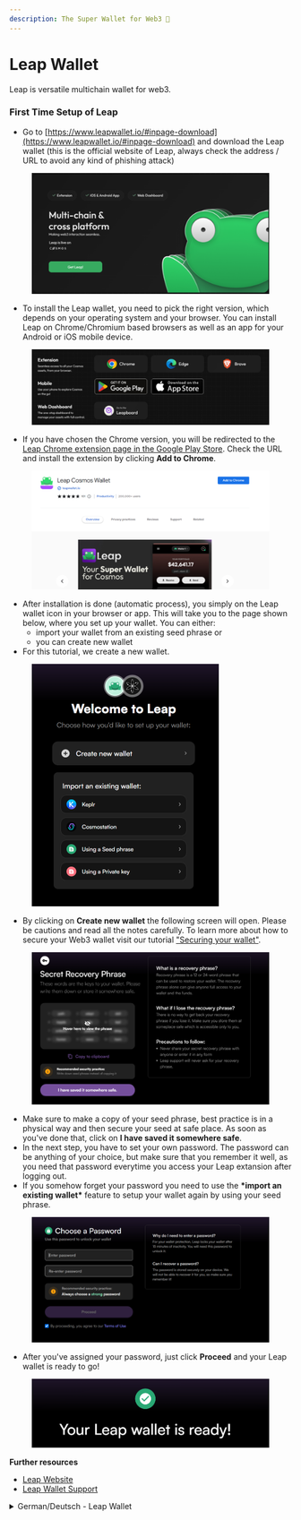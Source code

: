 ```yaml
---
description: The Super Wallet‍ for Web3 🐸
---
```


# Leap Wallet

Leap is versatile multichain wallet for web3.&#x20;

### First Time Setup of Leap

* Go to [https://www.leapwallet.io/#inpage-download](https://www.leapwallet.io/#inpage-download) and download the Leap wallet (this is the official website of Leap, always check the address / URL to avoid any kind of phishing attack)&#x20;

<figure><img src="../../../.gitbook/assets/image (1) (1).png" alt=""><figcaption></figcaption></figure>

* To install the Leap wallet, you need to pick the right version, which depends on your operating system and your browser. You can install Leap on Chrome/Chromium based browsers as well as an app for your Android or iOS mobile device.

<figure><img src="../../../.gitbook/assets/image (28).png" alt=""><figcaption></figcaption></figure>



* If you have chosen the Chrome version, you will be redirected to the [Leap Chrome extension page in the Google Play Store](https://chrome.google.com/webstore/detail/leap-cosmos-wallet/fcfcfllfndlomdhbehjjcoimbgofdncg/?utm\_source=website\&utm\_medium=permanent-website\&utm\_campaign=permanent). Check the URL and install the extension by clicking **Add to Chrome**.

<figure><img src="../../../.gitbook/assets/image (30).png" alt=""><figcaption></figcaption></figure>



* After installation is done (automatic process), you simply on the Leap wallet icon in your browser or app. This will take you to the page shown below, where you set up your wallet. You can either:
  * &#x20;import your wallet from an existing seed phrase or&#x20;
  * you can create new wallet&#x20;
* For this tutorial, we create a new wallet.&#x20;

<figure><img src="../../../.gitbook/assets/image (31).png" alt="" width="334"><figcaption></figcaption></figure>



* By clicking on **Create new wallet** the following screen will open. Please be cautions and read all the notes carefully. To learn more about how to secure your Web3 wallet visit our tutorial ["Securing your wallet"](securing-your-wallet.md).&#x20;

<figure><img src="../../../.gitbook/assets/image (32).png" alt=""><figcaption></figcaption></figure>



* Make sure to make a copy of your seed phrase, best practice is in a physical way and then secure your seed at safe place. As soon as you've done that, click on **I have saved it somewhere safe**.
* In the next step, you have to set your own password. The password can be anything of your choice, but make sure that you remember it well, as you need that password everytime you access your Leap extansion after logging out.&#x20;
* If you somehow forget your password you need to use the **\*import an existing wallet\*** feature to setup your wallet again by using your seed phrase.&#x20;

<figure><img src="../../../.gitbook/assets/image (33).png" alt=""><figcaption></figcaption></figure>



* After you've assigned your password, just click **Proceed** and your Leap wallet is ready to go!

<figure><img src="../../../.gitbook/assets/image (34).png" alt=""><figcaption></figcaption></figure>



**Further resources**

* [Leap Website](https://www.leapwallet.io/)
* [Leap Wallet Support](https://leapwallet.notion.site/Leap-Cosmos-Wallet-Support-ba1da3c05d3341eaa44a1850ed3260ee)



<details>

<summary>German/Deutsch - Leap Wallet</summary>

### Erstmalige Einrichtung von Leap

* Gehe auf [https://www.leapwallet.io/#inpage-download](https://www.leapwallet.io/#inpage-download) und lade die Leap Wallet herunter (dies ist die offizielle Website von Leap, überprüfe immer die Adresse/URL, um jede Art von Phishing-Angriff zu vermeiden)

<img src="../../../.gitbook/assets/image (1) (1).png" alt="" data-size="original">

* Um die Leap Wallet zu installieren, musst du die richtige Version auswählen. Diese hängt von deinem Betriebssystem und deinem Browser ab. Du kannst Leap auf Chrome/Chromium-basierten Browsern sowie als App für dein Android- oder iOS-Mobilgerät installieren.

<img src="../../../.gitbook/assets/image (28).png" alt="" data-size="original">



* Falls du die Chrome-Version gewählt hast, wirst du auf die Seite der Chrome-Erweiterung von [Leap im Google Play Store](https://chrome.google.com/webstore/detail/leap-cosmos-wallet/fcfcfllfndlomdhbehjjcoimbgofdncg/?utm\_source=website\&utm\_medium=permanent-website\&utm\_campaign=permanent) weitergeleitet. Überprüfe die URL und installiere die Erweiterung, indem du auf **Add to Chrome / Zu Chrome hinzufügen** klickst.

<img src="../../../.gitbook/assets/image (30).png" alt="" data-size="original">



* Nachdem die Installation abgeschlossen wurde (automatischer Prozess), klicke einfach auf das Symbol für die Leap Wallet in deinem Browser oder deiner App.&#x20;
* Du gelangst dann auf diese Seite, auf der du deine Wallet einrichtest. Du kannst entweder
  * Deine Wallet aus einer bestehenden Seed-Phrase importieren oder&#x20;
  * eine neue Wallet erstellen.
* In diesem Tutorial erstellen wir eine neue Wallet.

<img src="../../../.gitbook/assets/image (31).png" alt="" data-size="original">



* Wenn du auf **Create new wallet** klickst, wird der folgende Bildschirm geöffnet. Bitte sei vorsichtig und lies alle Hinweise sorgfältig durch. Um mehr darüber zu erfahren, wie du deine Web3-Wallet sichern kannst, besuche unser Tutorial "Sichere deine Wallet".

<img src="../../../.gitbook/assets/image (32).png" alt="" data-size="original">



* Stelle sicher, dass du eine Kopie deiner Seed-Phrase anfertigst, am besten auf physische Weise (auf einem Blatt Papier, o.ä.) und lagere deine Seed an einem sicheren Ort. Sobald du das getan hast, klicke auf**I have saved it somewhere safe**.
* Im nächsten Schritt legst du dein eigenes Passwort fest. Das Passwort kannst du frei wählen, aber merke es dir gut, denn du brauchst es jedes Mal, wenn du nach dem Abmelden wieder auf deine Leap-Erweiterung zugreifen willst.
* Wenn du dein Passwort vergessen haben solltest, musst du die Funktion **Import an existing wallet** verwenden, um deine Wallet mithilfe deiner Seed-Phrase neu einzurichten.

<img src="../../../.gitbook/assets/image (33).png" alt="" data-size="original">



* Nachdem du dein Passwort vergeben hast, klicke einfach auf "Weiter" und deine Leap-Wallet ist einsatzbereit!

<img src="../../../.gitbook/assets/image (34).png" alt="" data-size="original">



**Weiterführende Informationen & Ressourcen**

* [Leap Website](https://www.leapwallet.io/) (EN)
* [Leap Wallet Support](https://leapwallet.notion.site/Leap-Cosmos-Wallet-Support-ba1da3c05d3341eaa44a1850ed3260ee) (EN)

</details>

